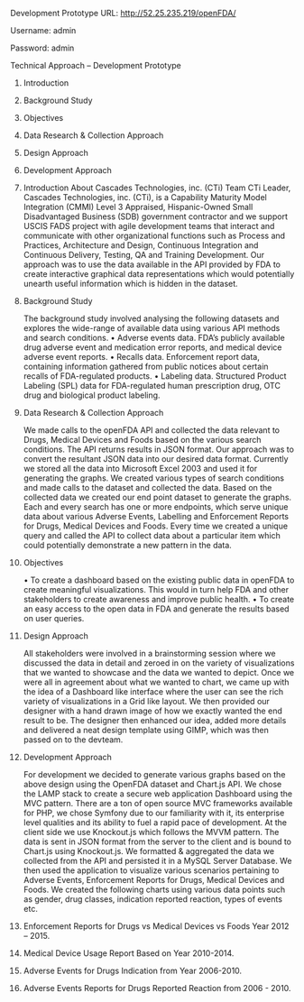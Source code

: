 
Development Prototype URL: http://52.25.235.219/openFDA/

Username: admin 

Password: admin


Technical Approach – Development Prototype


1.	Introduction
2.	Background Study
3.	Objectives
4.	Data Research & Collection Approach
5.	Design Approach
6.	Development Approach



1.	Introduction
  About Cascades Technologies, inc. (CTi)
    Team CTi Leader, Cascades Technologies, inc. (CTi), is a Capability Maturity Model Integration (CMMI) Level 3 Appraised, Hispanic-Owned Small Disadvantaged Business (SDB) government contractor and we support USCIS FADS project with agile development teams that interact and communicate with other organizational functions such as Process and Practices, Architecture and Design, Continuous Integration and Continuous Delivery, Testing, QA and Training Development.
Our approach was to use the data available in the API provided by FDA to create interactive graphical data representations which would potentially unearth useful information which is hidden in the dataset.

2.	Background Study

    The background study involved analysing the following datasets and explores the wide-range of available data using various API methods and search conditions.
    •	Adverse events data. FDA’s publicly available drug adverse event and medication error reports, and medical device            adverse event reports.
    •	Recalls data. Enforcement report data, containing information gathered from public notices about certain recalls of          FDA-regulated products.
    •	Labeling data. Structured Product Labeling (SPL) data for FDA-regulated human prescription drug, OTC drug and                biological product labeling.

3.	Data Research & Collection Approach

    We made calls to the openFDA API and collected the data relevant to Drugs, Medical Devices and Foods based on the various search conditions. The API returns results in JSON format. Our approach was to convert the resultant JSON data into our desired data format. Currently we stored all the data into Microsoft Excel 2003 and used it for generating the graphs.
We created various types of search conditions and made calls to the dataset and collected the data. Based on the collected data we created our end point dataset to generate the graphs.
Each and every search has one or more endpoints, which serve unique data about various Adverse Events, Labelling and Enforcement Reports for Drugs, Medical Devices and Foods. Every time we created a unique query and called the API to collect data about a particular item which could potentially demonstrate a new pattern in the data.

4.	Objectives

    •	To create a dashboard based on the existing public data in openFDA to create meaningful visualizations. This would in        turn help FDA and other stakeholders to create awareness and improve public health.
    •	To create an easy access to the open data in FDA and generate the results based on user queries.

5.	Design Approach

    All stakeholders were involved in a brainstorming session where we discussed the data in detail and zeroed in on the variety of visualizations that we wanted to showcase and the data we wanted to depict. Once we were all in agreement about what we wanted to chart, we came up with the idea of a Dashboard like interface where the user can see the rich variety of visualizations in a Grid like layout. We then provided our designer with a hand drawn image of how we exactly wanted the end result to be. The designer then enhanced our idea, added more details and delivered a neat design template using GIMP, which was then passed on to the devteam.

6.	Development Approach

    For development we decided to generate various graphs based on the above design using the OpenFDA dataset and Chart.js API. We chose the LAMP stack to create a secure web application Dashboard using the MVC pattern. There are a ton of open source MVC frameworks available for PHP, we chose Symfony due to our familiarity with it, its enterprise level qualities and its ability to fuel a rapid pace of development. At the client side we use Knockout.js which follows the MVVM pattern. The data is sent in JSON format from the server to the client and is bound to Chart.js using Knockout.js. We formatted & aggregated the data we collected from the API and persisted it in a MySQL Server Database. We then used the application to visualize various scenarios pertaining to Adverse Events, Enforcement Reports for Drugs, Medical Devices and Foods.
We created the following charts using various data points such as gender, drug classes, indication reported reaction, types of events etc. 
1.	Enforcement Reports for Drugs vs Medical Devices vs Foods Year 2012 – 2015.
2.	Medical Device Usage Report Based on Year 2010-2014.
3.	Adverse Events for Drugs Indication from Year 2006-2010.
4.	Adverse Events Reports for Drugs Reported Reaction from 2006 - 2010.


